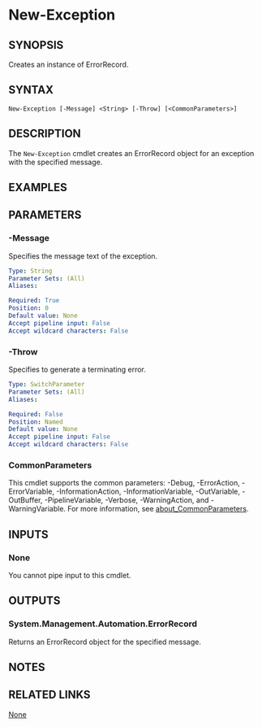 ﻿---
external help file: PoshToolbox-help.xml
Module Name: PoshToolbox
online version: https://github.com/PoshAJ/PoshToolbox/blob/main/docs/New-Exception.md
schema: 2.0.0
---

# New-Exception

## SYNOPSIS
Creates an instance of ErrorRecord.

## SYNTAX

```
New-Exception [-Message] <String> [-Throw] [<CommonParameters>]
```

## DESCRIPTION
The `New-Exception` cmdlet creates an ErrorRecord object for an exception with the specified message.

## EXAMPLES

## PARAMETERS

### -Message
Specifies the message text of the exception.

```yaml
Type: String
Parameter Sets: (All)
Aliases:

Required: True
Position: 0
Default value: None
Accept pipeline input: False
Accept wildcard characters: False
```

### -Throw
Specifies to generate a terminating error.

```yaml
Type: SwitchParameter
Parameter Sets: (All)
Aliases:

Required: False
Position: Named
Default value: None
Accept pipeline input: False
Accept wildcard characters: False
```

### CommonParameters
This cmdlet supports the common parameters: -Debug, -ErrorAction, -ErrorVariable, -InformationAction, -InformationVariable, -OutVariable, -OutBuffer, -PipelineVariable, -Verbose, -WarningAction, and -WarningVariable. For more information, see [about_CommonParameters](http://go.microsoft.com/fwlink/?LinkID=113216).

## INPUTS

### None
You cannot pipe input to this cmdlet.

## OUTPUTS

### System.Management.Automation.ErrorRecord
Returns an ErrorRecord object for the specified message.

## NOTES

## RELATED LINKS

[None]()
